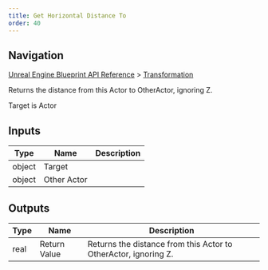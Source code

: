 ```yaml
---
title: Get Horizontal Distance To
order: 40
---
```

## Navigation

[Unreal Engine Blueprint API Reference](https://dev.epicgames.com/documentation/en-us/unreal-engine/BlueprintAPI) > [Transformation](https://dev.epicgames.com/documentation/en-us/unreal-engine/BlueprintAPI/Transformation)

Returns the distance from this Actor to OtherActor, ignoring Z.

Target is Actor

## Inputs

| Type | Name | Description |
| --- | --- | --- |
| object | Target |  |
| object | Other Actor |  |

## Outputs

| Type | Name | Description |
| --- | --- | --- |
| real | Return Value | Returns the distance from this Actor to OtherActor, ignoring Z. |

